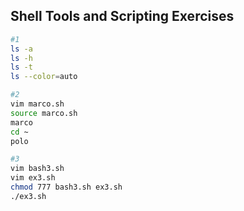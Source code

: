 ## Shell Tools and Scripting Exercises

```bash
#1 
ls -a
ls -h
ls -t
ls --color=auto

#2
vim marco.sh
source marco.sh
marco
cd ~
polo

#3
vim bash3.sh
vim ex3.sh
chmod 777 bash3.sh ex3.sh
./ex3.sh


```